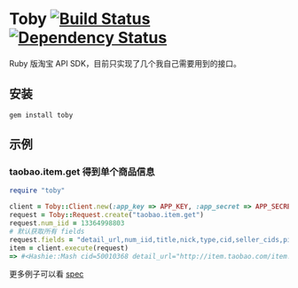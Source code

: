 # Toby [![Build Status](https://secure.travis-ci.org/yesmeck/toby.png)](http://travis-ci.org/yesmeck/toby) [![Dependency Status](https://gemnasium.com/yesmeck/toby.png)](https://gemnasium.com/yesmeck/toby)

Ruby 版淘宝 API SDK，目前只实现了几个我自己需要用到的接口。

## 安装

```
gem install toby
```

## 示例

### taobao.item.get 得到单个商品信息

```ruby
require "toby"

client = Toby::Client.new(:app_key => APP_KEY, :app_secret => APP_SECRET)
request = Toby::Request.create("taobao.item.get")
request.num_iid = 13364998803
# 默认获取所有 fields
request.fields = "detail_url,num_iid,title,nick,type,cid,seller_cids,pic_url,num,location,price"
item = client.execute(request)
=> #<Hashie::Mash cid=50010368 detail_url="http://item.taobao.com/item.htm?id=13364998803&spm=2014.12350568.0.0" location=#<Hashie::Mash city="嘉兴" state="浙江"> nick="勍杰旗舰店" num=992342 num_iid=13364998803 pic_url="http://img01.taobaocdn.com/bao/uploaded/i1/T1NV6JXltiXXbNURc1_042147.jpg" price="100.00" seller_cids=",469730817,437939819,437939818,441075878,437938900,437938899,437938898," title="正品开车防炫目司机墨镜太阳镜夜视镜偏光镜夹片钓鱼近视眼镜男女" type="fixed">
```

更多例子可以看 [spec](https://github.com/yesmeck/toby/tree/master/spec/toby/request)
